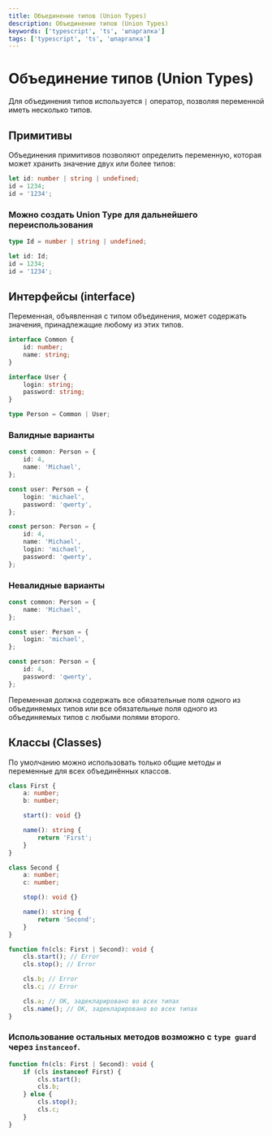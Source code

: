```yaml
---
title: Объединение типов (Union Types)
description: Объединение типов (Union Types)
keywords: ['typescript', 'ts', 'шпаргалка']
tags: ['typescript', 'ts', 'шпаргалка']
---
```


# Объединение типов (Union Types)

Для объединения типов используется `|` оператор, позволяя переменной иметь несколько типов.

## Примитивы

Объединения примитивов позволяют определить переменную, которая может хранить значение двух или более типов:

```ts
let id: number | string | undefined;
id = 1234;
id = '1234';
```

### Можно создать Union Type для дальнейшего переиспользования

```ts
type Id = number | string | undefined;

let id: Id;
id = 1234;
id = '1234';
```

## Интерфейсы (interface)

Переменная, объявленная с типом объединения, может содержать значения, принадлежащие любому из этих типов.

```ts
interface Common {
    id: number;
    name: string;
}

interface User {
    login: string;
    password: string;
}

type Person = Common | User;
```

### Валидные варианты

```ts
const common: Person = {
    id: 4,
    name: 'Michael',
};

const user: Person = {
    login: 'michael',
    password: 'qwerty',
};

const person: Person = {
    id: 4,
    name: 'Michael',
    login: 'michael',
    password: 'qwerty',
};
```

### Невалидные варианты

```ts
const common: Person = {
    name: 'Michael',
};

const user: Person = {
    login: 'michael',
};

const person: Person = {
    id: 4,
    password: 'qwerty',
};
```

Переменная должна содержать все обязательные поля одного из объединяемых типов или все обязательные поля одного из объединяемых типов с любыми полями второго.

## Классы (Classes)

По умолчанию можно использовать только общие методы и переменные для всех объединённых классов.

```ts
class First {
    a: number;
    b: number;

    start(): void {}

    name(): string {
        return 'First';
    }
}

class Second {
    a: number;
    c: number;

    stop(): void {}

    name(): string {
        return 'Second';
    }
}

function fn(cls: First | Second): void {
    cls.start(); // Error
    cls.stop(); // Error

    cls.b; // Error
    cls.c; // Error

    cls.a; // OK, задекларировано во всех типах
    cls.name(); // OK, задекларировано во всех типах
}
```

### Использование остальных методов возможно c `type guard` через `instanceof`.

```ts
function fn(cls: First | Second): void {
    if (cls instanceof First) {
        cls.start();
        cls.b;
    } else {
        cls.stop();
        cls.c;
    }
}
```
